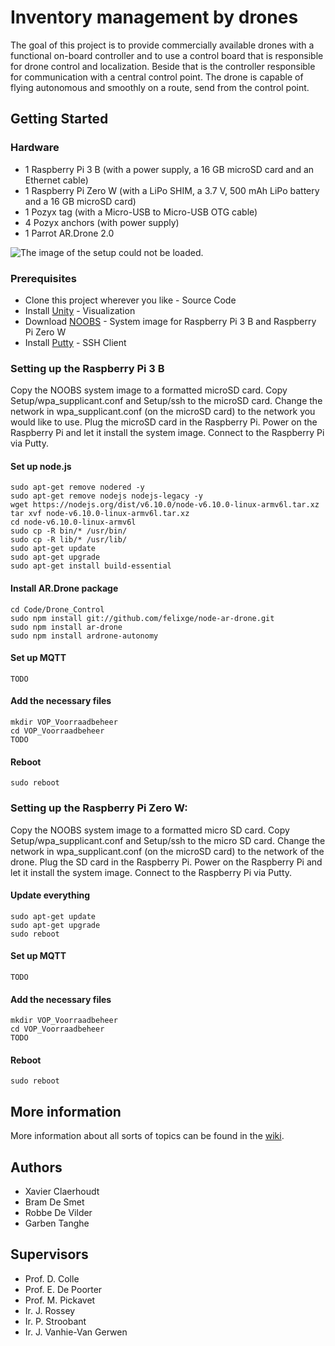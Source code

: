 # Inventory management by drones

The goal of this project is to provide commercially available drones with a functional on-board controller and to use a control board that is responsible for drone control and localization.
Beside that is the controller responsible for communication with a central control point.
The drone is capable of flying autonomous and smoothly on a route, send from the control point.

## Getting Started

### Hardware

* 1 Raspberry Pi 3 B (with a power supply, a 16 GB microSD card and an Ethernet cable)
* 1 Raspberry Pi Zero W (with a LiPo SHIM, a 3.7 V, 500 mAh LiPo battery and a 16 GB microSD card)
* 1 Pozyx tag (with a Micro-USB to Micro-USB OTG cable)
* 4 Pozyx anchors (with power supply)
* 1 Parrot AR.Drone 2.0

![The image of the setup could not be loaded.](https://github.ugent.be/gartangh/VOP_Voorraadbeheer/blob/master/Report/Setup.png)

### Prerequisites

* Clone this project wherever you like - Source Code
* Install [Unity](https://store.unity.com/) - Visualization
* Download [NOOBS](https://www.raspberrypi.org/downloads/noobs/) - System image for Raspberry Pi 3 B and Raspberry Pi Zero W
* Install [Putty](https://www.chiark.greenend.org.uk/~sgtatham/putty/latest.html) - SSH Client

### Setting up the Raspberry Pi 3 B

Copy the NOOBS system image to a formatted microSD card.
Copy Setup/wpa_supplicant.conf and Setup/ssh to the microSD card.
Change the network in wpa_supplicant.conf (on the microSD card) to the network you would like to use.
Plug the microSD card in the Raspberry Pi.
Power on the Raspberry Pi and let it install the system image.
Connect to the Raspberry Pi via Putty.

#### Set up node.js

```
sudo apt-get remove nodered -y
sudo apt-get remove nodejs nodejs-legacy -y
wget https://nodejs.org/dist/v6.10.0/node-v6.10.0-linux-armv6l.tar.xz
tar xvf node-v6.10.0-linux-armv6l.tar.xz
cd node-v6.10.0-linux-armv6l
sudo cp -R bin/* /usr/bin/
sudo cp -R lib/* /usr/lib/
sudo apt-get update
sudo apt-get upgrade
sudo apt-get install build-essential
```

#### Install AR.Drone package

```
cd Code/Drone_Control
sudo npm install git://github.com/felixge/node-ar-drone.git
sudo npm install ar-drone
sudo npm install ardrone-autonomy
```

#### Set up MQTT

```
TODO
```

#### Add the necessary files

```
mkdir VOP_Voorraadbeheer
cd VOP_Voorraadbeheer
TODO
```

#### Reboot

```
sudo reboot
```

### Setting up the Raspberry Pi Zero W:

Copy the NOOBS system image to a formatted micro SD card.
Copy Setup/wpa_supplicant.conf and Setup/ssh to the micro SD card.
Change the network in wpa_supplicant.conf (on the microSD card) to the network of the drone.
Plug the SD card in the Raspberry Pi.
Power on the Raspberry Pi and let it install the system image.
Connect to the Raspberry Pi via Putty.

#### Update everything

```
sudo apt-get update
sudo apt-get upgrade
sudo reboot
```

#### Set up MQTT

```
TODO
```

#### Add the necessary files

```
mkdir VOP_Voorraadbeheer
cd VOP_Voorraadbeheer
TODO
```

#### Reboot

```
sudo reboot
```

## More information

More information about all sorts of topics can be found in the [wiki](https://github.ugent.be/gartangh/VOP_Voorraadbeheer/wiki).

## Authors

* Xavier Claerhoudt
* Bram De Smet
* Robbe De Vilder
* Garben Tanghe

## Supervisors

* Prof. D. Colle
* Prof. E. De Poorter
* Prof. M. Pickavet
* Ir. J. Rossey
* Ir. P. Stroobant
* Ir. J. Vanhie-Van Gerwen